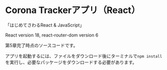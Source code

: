# Corona Trackerアプリ（React）

「はじめてさわるReact & JavaScript」

React version 18, react-router-dom version 6

第5章完了時点のソースコードです。

アプリを起動するには、ファイルをダウンロード後にターミナルで`npm install`を実行し、必要なパッケージをダウンロードする必要があります。
